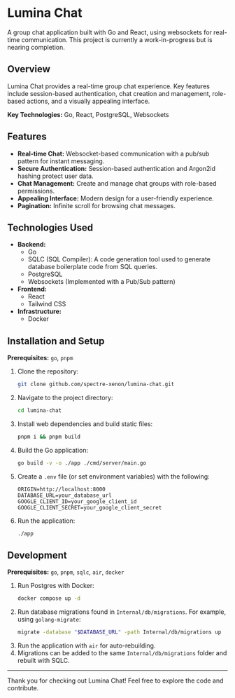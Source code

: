 # Lumina Chat

A group chat application built with Go and React, using websockets for real-time communication. This project is currently a work-in-progress but is nearing completion.

## Overview

Lumina Chat provides a real-time group chat experience. Key features include session-based authentication, chat creation and management, role-based actions, and a visually appealing interface.

**Key Technologies:** Go, React, PostgreSQL, Websockets

## Features

*   **Real-time Chat:** Websocket-based communication with a pub/sub pattern for instant messaging.
*   **Secure Authentication:** Session-based authentication and Argon2id hashing protect user data.
*   **Chat Management:** Create and manage chat groups with role-based permissions.
*   **Appealing Interface:** Modern design for a user-friendly experience.
*   **Pagination:** Infinite scroll for browsing chat messages.

## Technologies Used

*   **Backend:**
    *   Go
    *   SQLC (SQL Compiler): A code generation tool used to generate database boilerplate code from SQL queries.
    *   PostgreSQL
    *   Websockets (Implemented with a Pub/Sub pattern)
*   **Frontend:**
    *   React
    *   Tailwind CSS
*   **Infrastructure:**
    *   Docker

## Installation and Setup

**Prerequisites:** `go`, `pnpm`

1.  Clone the repository:
    ```bash
    git clone github.com/spectre-xenon/lumina-chat.git
    ```
2.  Navigate to the project directory:
    ```bash
    cd lumina-chat
    ```
3.  Install web dependencies and build static files:
    ```bash
    pnpm i && pnpm build
    ```
4.  Build the Go application:
    ```bash
    go build -v -o ./app ./cmd/server/main.go
    ```
5.  Create a `.env` file (or set environment variables) with the following:
    ```
    ORIGIN=http://localhost:8000
    DATABASE_URL=your_database_url
    GOOGLE_CLIENT_ID=your_google_client_id
    GOOGLE_CLIENT_SECRET=your_google_client_secret
    ```
6.  Run the application:
    ```bash
    ./app
    ```

## Development

**Prerequisites:** `go`, `pnpm`, `sqlc`, `air`, `docker`

1.  Run Postgres with Docker:
    ```bash
    docker compose up -d
    ```
2.  Run database migrations found in `Internal/db/migrations`. For example, using `golang-migrate`:
    ```bash
    migrate -database "$DATABASE_URL" -path Internal/db/migrations up
    ```
3.  Run the application with `air` for auto-rebuilding.
4.  Migrations can be added to the same `Internal/db/migrations` folder and rebuilt with SQLC.

---

Thank you for checking out Lumina Chat! Feel free to explore the code and contribute.
